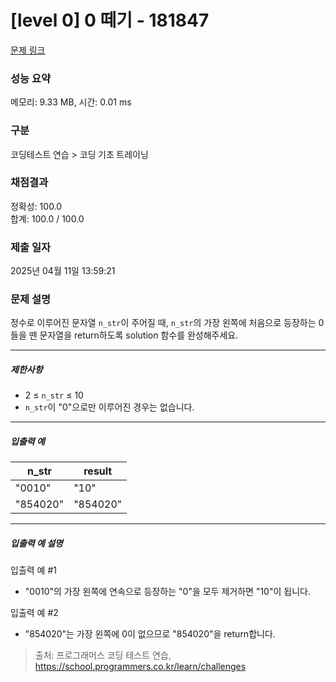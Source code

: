 # [level 0] 0 떼기 - 181847 

[문제 링크](https://school.programmers.co.kr/learn/courses/30/lessons/181847) 

### 성능 요약

메모리: 9.33 MB, 시간: 0.01 ms

### 구분

코딩테스트 연습 > 코딩 기초 트레이닝

### 채점결과

정확성: 100.0<br/>합계: 100.0 / 100.0

### 제출 일자

2025년 04월 11일 13:59:21

### 문제 설명

<p>정수로 이루어진 문자열 <code>n_str</code>이 주어질 때, <code>n_str</code>의 가장 왼쪽에 처음으로 등장하는 0들을 뗀 문자열을 return하도록 solution 함수를 완성해주세요.</p>

<hr>

<h5>제한사항</h5>

<ul>
<li>2 ≤ <code>n_str</code> ≤ 10</li>
<li><code>n_str</code>이 "0"으로만 이루어진 경우는 없습니다.</li>
</ul>

<hr>

<h5>입출력 예</h5>
<table class="table">
        <thead><tr>
<th>n_str</th>
<th>result</th>
</tr>
</thead>
        <tbody><tr>
<td>"0010"</td>
<td>"10"</td>
</tr>
<tr>
<td>"854020"</td>
<td>"854020"</td>
</tr>
</tbody>
      </table>
<hr>

<h5>입출력 예 설명</h5>

<p>입출력 예 #1</p>

<ul>
<li>"0010"의 가장 왼쪽에 연속으로 등장하는 "0"을 모두 제거하면 "10"이 됩니다.</li>
</ul>

<p>입출력 예 #2</p>

<ul>
<li>"854020"는 가장 왼쪽에 0이 없으므로 "854020"을 return합니다.</li>
</ul>


> 출처: 프로그래머스 코딩 테스트 연습, https://school.programmers.co.kr/learn/challenges